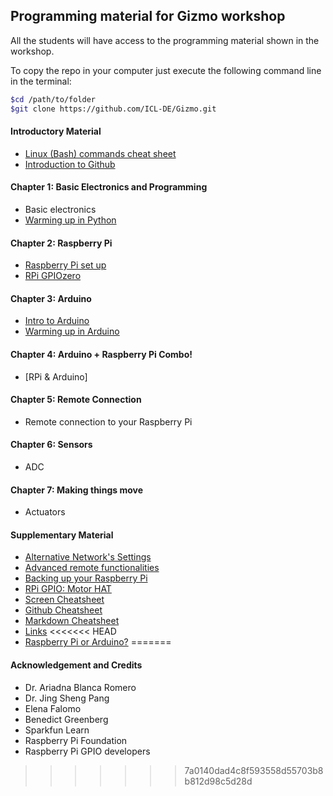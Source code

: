 ## Programming material for Gizmo workshop

All the students will have access to the programming material shown in the workshop.

To copy the repo in your computer just execute the following command line in the terminal:

``` bash
$cd /path/to/folder
$git clone https://github.com/ICL-DE/Gizmo.git
```

#### Introductory Material

* [Linux (Bash) commands cheat sheet](Introductory_Material/Cheat_sheet_bash_Linux.md)
* [Introduction to Github](SupplementaryMaterial/Links.md/#git-related)

#### Chapter 1: Basic Electronics and Programming

* Basic electronics
* [Warming up in Python](Chapter_1_Python/Python_warmup.md)


#### Chapter 2: Raspberry Pi

* [Raspberry Pi set up](Chapter_2_RPi/RPi_setup.md)
* [RPi GPIOzero](Chapter_2_RPi/RPi_GPIO.md)

#### Chapter 3: Arduino

* [Intro to Arduino](Chapter_3_Arduino/Arduino_intro.md)
* [Warming up in Arduino](Chapter_3_Arduino/Arduino_warmup.md)

#### Chapter 4: Arduino + Raspberry Pi Combo!

* [RPi & Arduino]

#### Chapter 5: Remote Connection

* Remote connection to your Raspberry Pi

#### Chapter 6: Sensors

 * ADC

#### Chapter 7: Making things move

* Actuators


#### Supplementary Material

* [Alternative Network's Settings](SupplementaryMaterial/Alternative_network_settings.md)
* [Advanced remote functionalities](SupplementaryMaterial/Advanced_remote_functionalities.md)
* [Backing up your Raspberry Pi](SupplementaryMaterial/Backing_up_RPi.md)
* [RPi GPIO: Motor HAT](SupplementaryMaterial/RPi_GPIO_MotorHat.md)
* [Screen Cheatsheet](SupplementaryMaterial/Screen_cheatsheet.md)
* [Github Cheatsheet](SupplementaryMaterial/git-cheat-sheet-education.pdf)
* [Markdown Cheatsheet](SupplementaryMaterial/Markdown_cheatsheet.md)
* [Links](SupplementaryMaterial/Links.md)
<<<<<<< HEAD
* [Raspberry Pi or Arduino?](SupplementaryMaterial/RPi_or_Arduino.md)
=======


#### Acknowledgement and Credits

* Dr. Ariadna Blanca Romero
* Dr. Jing Sheng Pang
* Elena Falomo
* Benedict Greenberg
* Sparkfun Learn
* Raspberry Pi Foundation
* Raspberry Pi GPIO developers
>>>>>>> 7a0140dad4c8f593558d55703b8b812d98c5d28d
